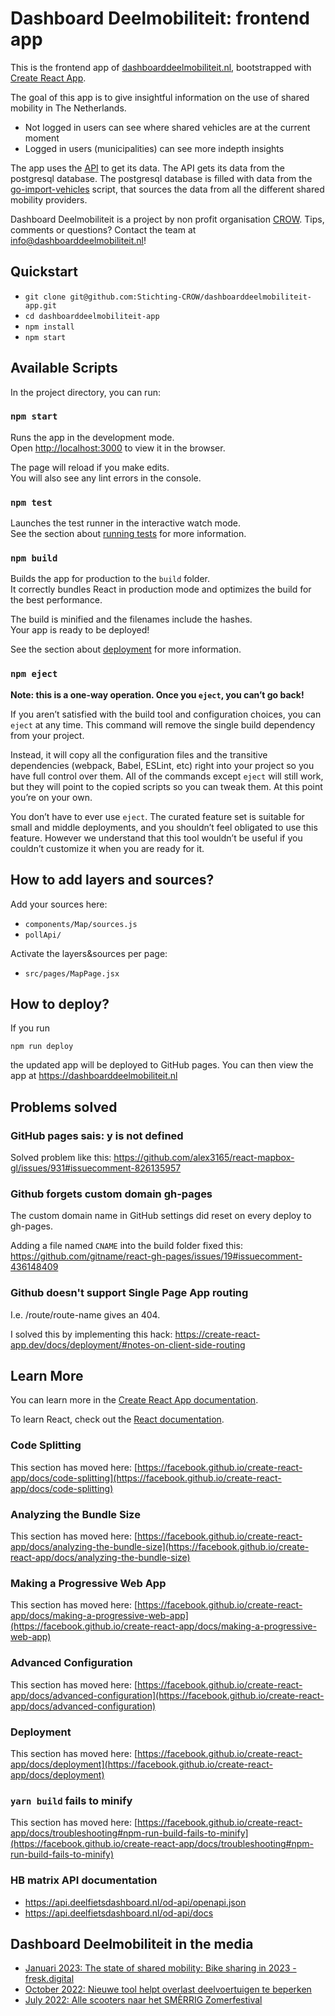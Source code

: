 # Dashboard Deelmobiliteit: frontend app

This is the frontend app of [dashboarddeelmobiliteit.nl](https://dashboarddeelmobiliteit.nl/), bootstrapped with [Create React App](https://github.com/facebook/create-react-app).

The goal of this app is to give insightful information on the use of shared mobility in The Netherlands.
- Not logged in users can see where shared vehicles are at the current moment
- Logged in users (municipalities) can see more indepth insights

The app uses the [API](https://gitlab.com/bikedashboard/dashboard-api) to get its data. The API gets its data from the postgresql database. The postgresql database is filled with data from the [go-import-vehicles](https://gitlab.com/bikedashboard/go-import-vehicles) script, that sources the data from all the different shared mobility providers.

Dashboard Deelmobiliteit is a project by non profit organisation [CROW](https://crow.nl/). Tips, comments or questions? Contact the team at info@dashboarddeelmobiliteit.nl!

## Quickstart

- `git clone git@github.com:Stichting-CROW/dashboarddeelmobiliteit-app.git`
- `cd dashboarddeelmobiliteit-app`
- `npm install`
- `npm start`

## Available Scripts

In the project directory, you can run:

### `npm start`

Runs the app in the development mode.\
Open [http://localhost:3000](http://localhost:3000) to view it in the browser.

The page will reload if you make edits.\
You will also see any lint errors in the console.

### `npm test`

Launches the test runner in the interactive watch mode.\
See the section about [running tests](https://facebook.github.io/create-react-app/docs/running-tests) for more information.

### `npm build`

Builds the app for production to the `build` folder.\
It correctly bundles React in production mode and optimizes the build for the best performance.

The build is minified and the filenames include the hashes.\
Your app is ready to be deployed!

See the section about [deployment](https://facebook.github.io/create-react-app/docs/deployment) for more information.

### `npm eject`

**Note: this is a one-way operation. Once you `eject`, you can’t go back!**

If you aren’t satisfied with the build tool and configuration choices, you can `eject` at any time. This command will remove the single build dependency from your project.

Instead, it will copy all the configuration files and the transitive dependencies (webpack, Babel, ESLint, etc) right into your project so you have full control over them. All of the commands except `eject` will still work, but they will point to the copied scripts so you can tweak them. At this point you’re on your own.

You don’t have to ever use `eject`. The curated feature set is suitable for small and middle deployments, and you shouldn’t feel obligated to use this feature. However we understand that this tool wouldn’t be useful if you couldn’t customize it when you are ready for it.

## How to add layers and sources?

Add your sources here:
- `components/Map/sources.js`
- `pollApi/`

Activate the layers&sources per page:
 - `src/pages/MapPage.jsx`

## How to deploy?

If you run

    npm run deploy

the updated app will be deployed to GitHub pages. You can then view the app at https://dashboarddeelmobiliteit.nl

## Problems solved

### GitHub pages sais: y is not defined

Solved problem like this: https://github.com/alex3165/react-mapbox-gl/issues/931#issuecomment-826135957

### Github forgets custom domain gh-pages

The custom domain name in GitHub settings did reset on every deploy to gh-pages.

Adding a file named `CNAME` into the build folder fixed this: https://github.com/gitname/react-gh-pages/issues/19#issuecomment-436148409

### Github doesn't support Single Page App routing

I.e. /route/route-name gives an 404.

I solved this by implementing this hack: https://create-react-app.dev/docs/deployment/#notes-on-client-side-routing

## Learn More

You can learn more in the [Create React App documentation](https://facebook.github.io/create-react-app/docs/getting-started).

To learn React, check out the [React documentation](https://reactjs.org/).

### Code Splitting

This section has moved here: [https://facebook.github.io/create-react-app/docs/code-splitting](https://facebook.github.io/create-react-app/docs/code-splitting)

### Analyzing the Bundle Size

This section has moved here: [https://facebook.github.io/create-react-app/docs/analyzing-the-bundle-size](https://facebook.github.io/create-react-app/docs/analyzing-the-bundle-size)

### Making a Progressive Web App

This section has moved here: [https://facebook.github.io/create-react-app/docs/making-a-progressive-web-app](https://facebook.github.io/create-react-app/docs/making-a-progressive-web-app)

### Advanced Configuration

This section has moved here: [https://facebook.github.io/create-react-app/docs/advanced-configuration](https://facebook.github.io/create-react-app/docs/advanced-configuration)

### Deployment

This section has moved here: [https://facebook.github.io/create-react-app/docs/deployment](https://facebook.github.io/create-react-app/docs/deployment)

### `yarn build` fails to minify

This section has moved here: [https://facebook.github.io/create-react-app/docs/troubleshooting#npm-run-build-fails-to-minify](https://facebook.github.io/create-react-app/docs/troubleshooting#npm-run-build-fails-to-minify)

### HB matrix API documentation

- https://api.deelfietsdashboard.nl/od-api/openapi.json
- https://api.deelfietsdashboard.nl/od-api/docs

## Dashboard Deelmobiliteit in the media

- [Januari 2023: The state of shared mobility: Bike sharing in 2023 - fresk.digital](https://fresk.digital/en/shared-mobility-report)
- [October 2022: Nieuwe tool helpt overlast deelvoertuigen te beperken](https://www.verkeersnet.nl/actueel/44883/nieuwe-tool-helpt-overlast-deelvoertuigen-te-beperken/)
- [July 2022: Alle scooters naar het SMÈRRIG Zomerfestival](https://observablehq.com/@geodan/data-uit-deelmobiliteit-en-evenementen)
